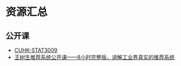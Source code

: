 # 资源汇总

## 公开课

- [CUHK-STAT3009](https://www.bendai.org/CUHK-STAT3009/lectures/)
- [王树生推荐系统公开课——8小时完整版，讲解工业界真实的推荐系统](https://www.bilibili.com/video/BV1HZ421U77y/?spm_id_from=333.337.search-card.all.click&vd_source=4a4cf7e4efebbcaed2bfa6ad89728be8)